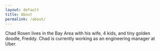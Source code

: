 ```yaml
---
layout: default
title: About
permalink: /about/
---
```


Chad Rosen lives in the Bay Area with his wife, 4 kids, and tiny golden doodle, Freddy. Chad is currently working as an engineering manager at Uber.
